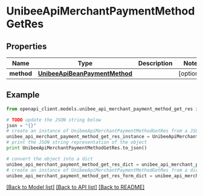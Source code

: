 # UnibeeApiMerchantPaymentMethodGetRes


## Properties

Name | Type | Description | Notes
------------ | ------------- | ------------- | -------------
**method** | [**UnibeeApiBeanPaymentMethod**](UnibeeApiBeanPaymentMethod.md) |  | [optional] 

## Example

```python
from openapi_client.models.unibee_api_merchant_payment_method_get_res import UnibeeApiMerchantPaymentMethodGetRes

# TODO update the JSON string below
json = "{}"
# create an instance of UnibeeApiMerchantPaymentMethodGetRes from a JSON string
unibee_api_merchant_payment_method_get_res_instance = UnibeeApiMerchantPaymentMethodGetRes.from_json(json)
# print the JSON string representation of the object
print UnibeeApiMerchantPaymentMethodGetRes.to_json()

# convert the object into a dict
unibee_api_merchant_payment_method_get_res_dict = unibee_api_merchant_payment_method_get_res_instance.to_dict()
# create an instance of UnibeeApiMerchantPaymentMethodGetRes from a dict
unibee_api_merchant_payment_method_get_res_form_dict = unibee_api_merchant_payment_method_get_res.from_dict(unibee_api_merchant_payment_method_get_res_dict)
```
[[Back to Model list]](../README.md#documentation-for-models) [[Back to API list]](../README.md#documentation-for-api-endpoints) [[Back to README]](../README.md)


